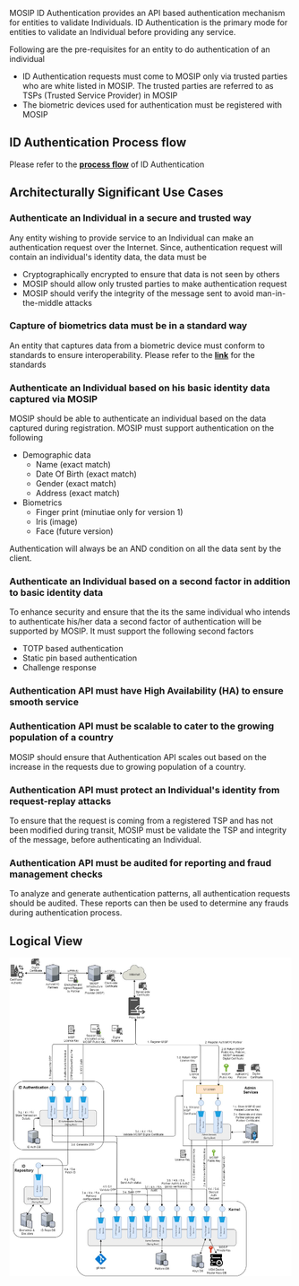 MOSIP ID Authentication provides an API based authentication mechanism for entities to validate Individuals. ID Authentication is the primary mode for entities to validate an Individual before providing any service.

Following are the pre-requisites for an entity to do authentication of an individual
* ID Authentication requests must come to MOSIP only via trusted parties who are white listed in MOSIP. The trusted parties are referred to as TSPs (Trusted Service Provider) in MOSIP
* The biometric devices used for authentication must be registered with MOSIP

## ID Authentication Process flow
Please refer to the [**process flow**](Process-view#id-authentication) of ID Authentication

## Architecturally Significant Use Cases
### Authenticate an Individual in a secure and trusted way
Any entity wishing to provide service to an Individual can make an authentication request over the Internet. Since, authentication request will contain an individual's identity data, the data must be
 - Cryptographically encrypted to ensure that data is not seen by others
 - MOSIP should allow only trusted parties to make authentication request
 - MOSIP should verify the integrity of the message sent to avoid man-in-the-middle attacks

### Capture of biometrics data must be in a standard way
An entity that captures data from a biometric device must conform to standards to ensure interoperability. Please refer to the [**link**](MOSIP-Biometric-Data-Specifications) for the standards


### Authenticate an Individual based on his basic identity data captured via MOSIP
MOSIP should be able to authenticate an individual based on the data captured during registration. MOSIP must support authentication on the following
 * Demographic data
   - Name (exact match)
   - Date Of Birth (exact match)
   - Gender (exact match)
   - Address (exact match)
 * Biometrics
   - Finger print (minutiae only for version 1)
   - Iris (image)
   - Face (future version)

Authentication will always be an AND condition on all the data sent by the client.

### Authenticate an Individual based on a second factor in addition to basic identity data
To enhance security and ensure that the its the same individual who intends to authenticate his/her data a second factor of authentication will be supported by MOSIP. It must support the following second factors
* TOTP based authentication
* Static pin based authentication
* Challenge response

### Authentication API must have High Availability (HA) to ensure smooth service

### Authentication API must be scalable to cater to the growing population of a country
MOSIP should ensure that Authentication API scales out based on the increase in the requests due to growing population of a country.

### Authentication API must protect an Individual's identity from request-replay attacks
To ensure that the request is coming from a registered TSP and has not been modified during transit, MOSIP must be validate the TSP and integrity of the message, before authenticating an Individual.  

### Authentication API must be audited for reporting and fraud management checks
To analyze and generate authentication patterns, all authentication requests should be audited. These reports can then be used to determine any frauds during authentication process.

## Logical View    
![ID Authentication Logical view](_images/arch_diagrams/MOSIP_IDA_Logical_View_v0.4.png)